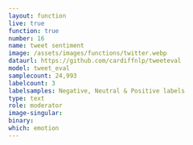 ```yaml
---
layout: function
live: true
function: true
number: 16
name: tweet sentiment
image: /assets/images/functions/twitter.webp
dataurl: https://github.com/cardiffnlp/tweeteval
model: tweet_eval
samplecount: 24,993
labelcount: 3
labelsamples: Negative, Neutral & Positive labels
type: text
role: moderator
image-singular: 
binary: 
which: emotion
---
```

